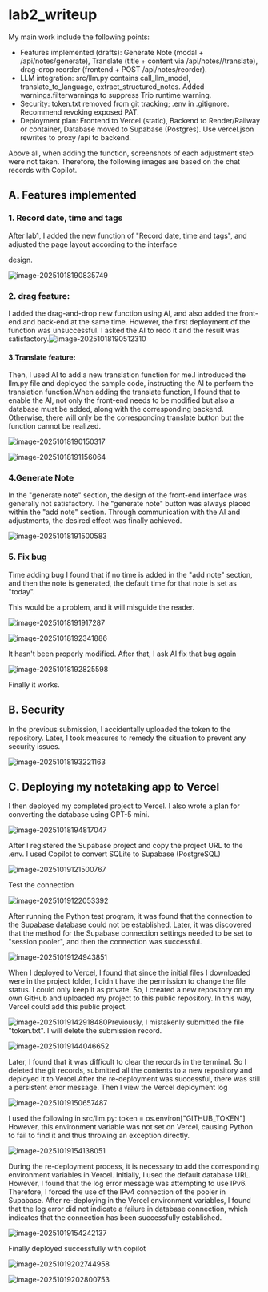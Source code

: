 # lab2_writeup

My main work include the following points:

- Features implemented (drafts): Generate Note (modal + /api/notes/generate), Translate (title + content via /api/notes/<id>/translate), drag-drop reorder (frontend + POST /api/notes/reorder).
- LLM integration: src/llm.py contains call_llm_model, translate_to_language, extract_structured_notes. Added warnings.filterwarnings to suppress Trio runtime warning.
- Security: token.txt removed from git tracking; .env in .gitignore. Recommend revoking exposed PAT.
- Deployment plan: Frontend to Vercel (static), Backend to Render/Railway or container, Database moved to Supabase (Postgres). Use vercel.json rewrites to proxy /api to backend.

Above all, when adding the function, screenshots of each adjustment step were not taken. Therefore, the following images are based on the chat records with Copilot.

## A. Features implemented 

### 1. Record date, time and tags

After lab1, I added the new function of "Record date, time and tags", and adjusted the page layout according to the interface 

design.

![image-20251018190835749](assets/image-20251018190835749.png)

### 2. drag feature:

I added the drag-and-drop new function using AI, and also added the front-end and back-end at the same time. However, the first deployment of the function was unsuccessful. I asked the AI to redo it and the result was satisfactory.![image-20251018190512310](assets/image-20251018190512310.png)

#### 3.Translate feature:

Then, I used AI to add a new translation function for me.I introduced the llm.py file and deployed the sample code, instructing the AI to perform the translation function.When adding the translate function, I found that to enable the AI, not only the front-end needs to be modified but also a database must be added, along with the corresponding backend. Otherwise, there will only be the corresponding translate button but the function cannot be realized.

![image-20251018190150317](assets/image-20251018190150317.png)

![image-20251018191156064](assets/image-20251018191156064.png)

### 4.Generate Note

In the "generate note" section, the design of the front-end interface was generally not satisfactory. The "generate note" button was always placed within the "add note" section. Through communication with the AI and adjustments, the desired effect was finally achieved.

![image-20251018191500583](assets/image-20251018191500583.png)

### 5. Fix bug

Time adding bug I found that if no time is added in the "add note" section, and then the note is generated, the default time for that note is set as "today". 

This would be a problem, and it will misguide the reader.

![image-20251018191917287](assets/image-20251018191917287.png)

![image-20251018192341886](assets/image-20251018192341886.png)

It hasn't been properly modified. After that, I ask AI fix that bug again 

![image-20251018192825598](assets/image-20251018192825598.png)

Finally it works.

## B. Security

In the previous submission, I accidentally uploaded the token to the repository. Later, I took measures to remedy the situation to prevent any security issues.

![image-20251018193221163](assets/image-20251018193221163.png)

## C. Deploying my notetaking app to Vercel

I then deployed my completed project to Vercel. I also wrote a plan for converting the database using GPT-5 mini.

![image-20251018194817047](assets/image-20251018194817047.png)

After I registered the Supabase project and copy the project URL to the .env. I used Copilot to convert SQLite to Supabase (PostgreSQL)

![image-20251019121500767](assets/image-20251019121500767.png)

Test the connection

![image-20251019122053392](assets/image-20251019122053392.png)

After running the Python test program, it was found that the connection to the Supabase database could not be established. Later, it was discovered that the method for the Supabase connection settings needed to be set to "session pooler", and then the connection was successful.

![image-20251019124943851](assets/image-20251019124943851.png)

When I deployed to Vercel, I found that since the initial files I downloaded were in the project folder, I didn't have the permission to change the file status. I could only keep it as private. So, I created a new repository on my own GitHub and uploaded my project to this public repository. In this way, Vercel could add this public project.

![image-20251019142918480](assets/image-20251019142918480.png)Previously, I mistakenly submitted the file "token.txt". I will delete the submission record.

![image-20251019144046652](assets/image-20251019144046652.png)

Later, I found that it was difficult to clear the records in the terminal. So I deleted the git records, submitted all the contents to a new repository and deployed it to Vercel.After the re-deployment was successful, there was still a persistent error message. Then I view the Vercel deployment log 

![image-20251019150657487](assets/image-20251019150657487.png)

I used the following in src/llm.py: 
token = os.environ["GITHUB_TOKEN"]
However, this environment variable was not set on Vercel, causing Python to fail to find it and thus throwing an exception directly.

![image-20251019154138051](assets/image-20251019154138051.png)

During the re-deployment process, it is necessary to add the corresponding environment variables in Vercel. Initially, I used the default database URL. However, I found that the log error message was attempting to use IPv6. Therefore, I forced the use of the IPv4 connection of the pooler in Supabase. After re-deploying in the Vercel environment variables, I found that the log error did not indicate a failure in database connection, which indicates that the connection has been successfully established.

![image-20251019154242137](assets/image-20251019154242137.png)

Finally deployed successfully with copilot

![image-20251019202744958](assets/image-20251019202744958.png)

![image-20251019202800753](assets/image-20251019202800753.png)